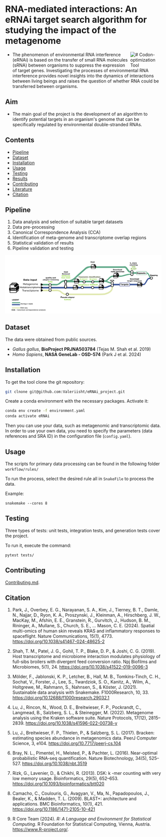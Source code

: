 # RNA-mediated interactions: An eRNAi target search algorithm for studying the impact of the metagenome

<img align=right src="https://clipart-library.com/images/BTaKAn6gc.jpg" alt="# Codon-optimization Tool" width="100"/>

- The phenomenon of environmental RNA interference (eRNAi) is based on the transfer of small RNA molecules (sRNA) between organisms to suppress the expression of target genes. Investigating the processes of environmental RNA interference provides novel insights into the dynamics of interactions between living beings and raises the question of whether RNA could be transferred between organisms.

## Aim

- The main goal of the project is the development of an algorithm to identify potential targets in an organism's genome that can be specifically regulated by environmental double-stranded RNAs.

## Contents
- [Pipeline](#Pipeline)
- [Dataset](#Dataset)
- [Installation](#Installation)
- [Usage](#Usage)
- [Testing](#Testing)
- [Results](#Results)
- [Contributing](#Contributing)
- [Literature](#Literature)
- [Citation](#Citation)

## Pipeline

1) Data analysis and selection of suitable target datasets
2) Data pre-processing 
3) Canonical Correspondence Analysis (CCA)
4) Identification of meta-genome and transcriptome overlap regions
5) Statistical validation of results  
4) Pipeline validation and testing 

<img src="https://github.com/Valeriisht/eRNAi_project/blob/dev/imgs/pipeline.png" />

## Dataset

The data were obtained from public sources.

- *Gallus gallus*, **BioProject PRJNA503784** (Tejas M. Shah et al. 2019)
- *Homo Sapiens*,  **NASA GeneLab - OSD-574** (Park J et al. 2024)

## Installation

To get the tool clone the git repository:

```sh
git clnone git@github.com:Valeriisht/eRNAi_project.git
```

Create a conda environment with the necessary packages. 
Activate it:

```sh
conda env create -f environment.yaml
conda activate eRNAi
```

Then you can use your data, such as metagenomic and transcriptomic data.
In order to use your own data, you need to specify the parameters (data references and SRA ID) in the configuration file (```config.yaml```).

## Usage

The scripts for primary data processing can be found in the following folder ```workflow/rules/```

To run the process, select the desired rule all in ```SnakeFile``` to process the data.

Example:

```
snakemake --cores 8
```

## Testing

Three types of tests: unit tests, integration tests, and generation tests cover the project.

To run it, execute the command:

```
pytest tests/ 
```


## Contributing 

[Contributing.md](docs/CONTRIBUTING.md).

## Citation
1) Park, J., Overbey, E. G., Narayanan, S. A., Kim, J., Tierney, B. T., Damle, N., Najjar, D., Ryon, K. A., Proszynski, J., Kleinman, A., Hirschberg, J. W., MacKay, M., Afshin, E. E., Granstein, R., Gurvitch, J., Hudson, B. M., Rininger, A., Mullane, S., Church, S. E., … Mason, C. E. (2024). Spatial multi-omics of human skin reveals KRAS and inflammatory responses to spaceflight. Nature Communications, 15(1), 4773. https://doi.org/10.1038/s41467-024-48625-2

2) Shah, T. M., Patel, J. G., Gohil, T. P., Blake, D. P., & Joshi, C. G. (2019). Host transcriptome and microbiome interaction modulates physiology of full-sibs broilers with divergent feed conversion ratio. Npj Biofilms and Microbiomes, 5(1), 24. https://doi.org/10.1038/s41522-019-0096-3

3) Mölder, F., Jablonski, K. P., Letcher, B., Hall, M. B., Tomkins-Tinch, C. H., Sochat, V., Forster, J., Lee, S., Twardziok, S. O., Kanitz, A., Wilm, A., Holtgrewe, M., Rahmann, S., Nahnsen, S., & Köster, J. (2021). Sustainable data analysis with Snakemake. F1000Research, 10, 33. https://doi.org/10.12688/f1000research.29032.1

4) Lu, J., Rincon, N., Wood, D. E., Breitwieser, F. P., Pockrandt, C., Langmead, B., Salzberg, S. L., & Steinegger, M. (2022). Metagenome analysis using the Kraken software suite. Nature Protocols, 17(12), 2815–2839. https://doi.org/10.1038/s41596-022-00738-y

5) Lu, J., Breitwieser, F. P., Thielen, P., & Salzberg, S. L. (2017). Bracken: estimating species abundance in metagenomics data. PeerJ Computer Science, 3, e104. https://doi.org/10.7717/peerj-cs.104

6) Bray, N. L., Pimentel, H., Melsted, P., & Pachter, L. (2016). Near-optimal probabilistic RNA-seq quantification. Nature Biotechnology, 34(5), 525–527. https://doi.org/10.1038/nbt.3519

7) Rizk, G., Lavenier, D., & Chikhi, R. (2013). DSK: k -mer counting with very low memory usage. Bioinformatics, 29(5), 652–653. https://doi.org/10.1093/bioinformatics/btt020

8) Camacho, C., Coulouris, G., Avagyan, V., Ma, N., Papadopoulos, J., Bealer, K., & Madden, T. L. (2009). BLAST+: architecture and applications. BMC Bioinformatics, 10(1), 421. https://doi.org/10.1186/1471-2105-10-421
   
 9) R Core Team (2024). _R: A Language and Environment for Statistical Computing_. R Foundation for Statistical Computing, Vienna, Austria. <https://www.R-project.org/>.



